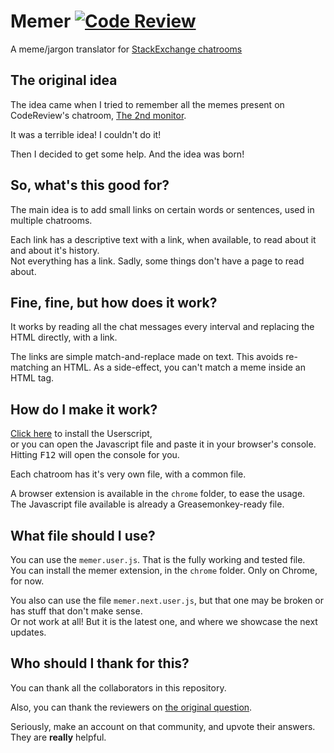# Memer [![Code Review](http://www.zomis.net/codereview/shield/?qid=96724)](http://codereview.stackexchange.com/q/96724/53773)
A meme/jargon translator for [StackExchange chatrooms][sen]

## The original idea

The idea came when I tried to remember all the memes present on CodeReview's chatroom, [The 2nd monitor][the_2nd_monitor].

It was a terrible idea! I couldn't do it!

Then I decided to get some help. And the idea was born!

## So, what's this good for?

The main idea is to add small links on certain words or sentences, used in multiple chatrooms.

Each link has a descriptive text with a link, when available, to read about it and about it's history.  
Not everything has a link. Sadly, some things don't have a page to read about.

## Fine, fine, but how does it work?

It works by reading all the chat messages every interval and replacing the HTML directly, with a link.

The links are simple match-and-replace made on text. This avoids re-matching an HTML. As a side-effect, you can't match a meme inside an HTML tag.

## How do I make it work?

[Click here][userscript_installer] to install the Userscript,  
or you can open the Javascript file and paste it in your browser's console. Hitting <kbd>F12</kbd> will open the console for you.

Each chatroom has it's very own file, with a common file.

A browser extension is available in the `chrome` folder, to ease the usage.  
The Javascript file available is already a Greasemonkey-ready file.

## What file should I use?

You can use the `memer.user.js`. That is the fully working and tested file.  
You can install the memer extension, in the `chrome` folder. Only on Chrome, for now.

You also can use the file `memer.next.user.js`, but that one may be broken or has stuff that don't make sense.  
Or not work at all! But it is the latest one, and where we showcase the next updates.

## Who should I thank for this?

You can thank all the collaborators in this repository.

Also, you can thank the reviewers on [the original question][original_question].

Seriously, make an account on that community, and upvote their answers. They are **really** helpful.

[sen]:http://chat.stackexchange.com
[the_2nd_monitor]:http://chat.stackexchange.com/rooms/8595/the-2nd-monitor
[userscript_installer]:https://github.com/ismael-miguel/memer/raw/master/memer.next.user.js
[original_question]:http://codereview.stackexchange.com/questions/96724/the-2nd-monitor-chatroom-translator
